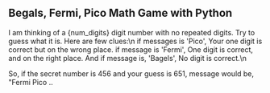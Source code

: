 ## Begals, Fermi, Pico Math Game with Python

I am thinking of a {num_digits} digit number with no repeated digits. Try to guess
what it is. Here are few clues:\n
if messages is 'Pico', Your one digit is correct but on the wrong place.
if message is 'Fermi', One digit is correct, and on the right place.
And if message is, 'Bagels', No digit is correct.\n

So, if the secret number is 456 and your guess is 651, message would be, "Fermi Pico ..
